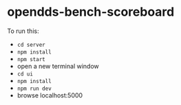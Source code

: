 # opendds-bench-scoreboard

To run this:

- `cd server`
- `npm install`
- `npm start`
- open a new terminal window
- `cd ui`
- `npm install`
- `npm run dev`
- browse localhost:5000
